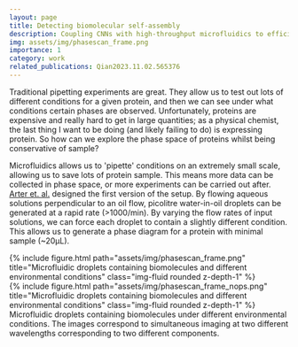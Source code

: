 ```yaml
---
layout: page
title: Detecting biomolecular self-assembly
description: Coupling CNNs with high-throughput microfluidics to efficiently probe biomolecular phase space
img: assets/img/phasescan_frame.png
importance: 1
category: work
related_publications: Qian2023.11.02.565376
---
```


Traditional pipetting experiments are great. They allow us to test out lots of different conditions for a given protein, and then we can see under what conditions certain phases are observed. Unfortunately, proteins are expensive and really hard to get in large quantities; as a physical chemist, the last thing I want to be doing (and likely failing to do) is expressing protein. So how can we explore the phase space of proteins whilst being conservative of sample? 

Microfluidics allows us to 'pipette' conditions on an extremely small scale, allowing us to save lots of protein sample. This means more data can be collected in phase space, or more experiments can be carried out after. <a href="https://www.nature.com/articles/s41467-022-35265-7" target="_blank">Arter et. al.</a> designed the first version of the setup. By flowing aqueous solutions perpendicular to an oil flow, picolitre water-in-oil droplets can be generated at a rapid rate (>1000/min). By varying the flow rates of input solutions, we can force each droplet to contain a slightly different condition. This allows us to generate a phase diagram for a protein with minimal sample (~20&mu;L).

<div class="row justify-content-sm-center">
    <div class="col-sm mt-3 mt-md-0">
        {% include figure.html path="assets/img/phasescan_frame.png" title="Microfluidic droplets containing biomolecules and different environmental conditions" class="img-fluid rounded z-depth-1" %}
    </div>
    <div class="col-sm mt-3 mt-md-0">
        {% include figure.html path="assets/img/phasescan_frame_nops.png" title="Microfluidic droplets containing biomolecules and different environmental conditions" class="img-fluid rounded z-depth-1" %}
    </div>
</div>
<div class="caption">
    Microfluidic droplets containing biomolecules under different environmental conditions. The images correspond to simultaneous imaging at two different wavelengths corresponding to two different components.

